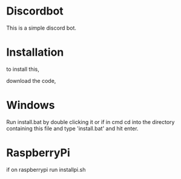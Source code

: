 # Discordbot

This is a simple discord bot.

# Installation

to install this,

download the code,

# Windows

Run install.bat by double clicking it or if in cmd cd into the directory containing this file and type 'install.bat' and hit enter.

# RaspberryPi

if on raspberrypi run installpi.sh
